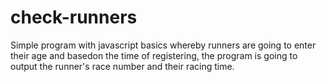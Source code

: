 # check-runners
Simple program with javascript basics whereby runners are going to enter their age and basedon the time of registering, the program is going to output the runner's race number and their racing time. 
